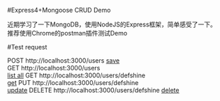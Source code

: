 #Express4+Mongoose CRUD Demo  

近期学习了一下MongoDB，使用NodeJS的Express框架，简单感受了一下。  
推荐使用Chrome的postman插件测试Demo  

#Test request  

POST   http://localhost:3000/users 
[save](https://github.com/defshine/nodeblog/blob/master/public/images/save.png)  
GET    http://localhost:3000/users  
[list all](https://github.com/defshine/nodeblog/blob/master/public/images/list.png)
GET    http://localhost:3000/users/defshine  
[get](https://github.com/defshine/nodeblog/blob/master/public/images/getByName.png)
PUT    http://localhost:3000/users/defshine  
[update](https://github.com/defshine/nodeblog/blob/master/public/images/update.png)
DELETE http://localhost:3000/users/defshine
[delete](https://github.com/defshine/nodeblog/blob/master/public/images/delete.png)
